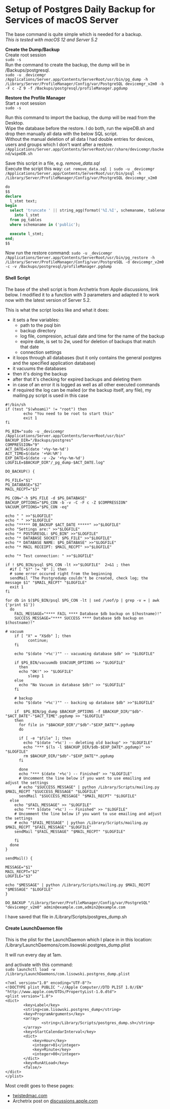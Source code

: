 # Setup of Postgres Daily Backup for Services of macOS Server

The base command is quite simple which is needed for a backup.  
_This is tested with macOS 12 and Server 5.2_

**Create the Dump/Backup**  
Create root session  
`sudo -s`  
Run the command to create the backup, the dump will be in /Backups/postgresql.  
`sudo -u _devicemgr /Applications/Server.app/Contents/ServerRoot/usr/bin/pg_dump -h /Library/Server/ProfileManager/Config/var/PostgreSQL devicemgr_v2m0 -b -F c -Z 9 -f /Backups/postgresql/profileManager.pgdump`


**Restore the Profile Manager**  
Start a root session  
`sudo -s`

Run this command to import the backup, the dump will be read from the Desktop.  
Wipe the database before the restore. I do both, run the wipeDB.sh and drop then manually all data with the below SQL script.  
Without the manual deletion of all data I had double entries for devices, users and groups which I don't want after a restore.  
`/Applications/Server.app/Contents/ServerRoot/usr/share/devicemgr/backend/wipeDB.sh`

Save this script in a file, e.g. _remove_data.sql_  
Execute the script this way:
`cat remove_data.sql | sudo -u _devicemgr /Applications/Server.app/Contents/ServerRoot/usr/bin/psql -h /Library/Server/ProfileManager/Config/var/PostgreSQL devicemgr_v2m0`

```sql
do
$$
declare
  l_stmt text;
begin
  select 'truncate ' || string_agg(format('%I.%I', schemaname, tablename), ',')
    into l_stmt
  from pg_tables
  where schemaname in ('public');

  execute l_stmt;
end;
$$
```

Now run the restore command:
`sudo -u _devicemgr /Applications/Server.app/Contents/ServerRoot/usr/bin/pg_restore -h /Library/Server/ProfileManager/Config/var/PostgreSQL -d devicemgr_v2m0 -c -v /Backups/postgresql/profileManager.pgdump`


#### Shell Script
The base of the shell script is from Archetrix from Apple discussions, link below.
I modified it to a function with 3 parameters and adapted it to work now with the latest version of Server 5.2.

This is what the script looks like and what it does:
- it sets a few variables:
  - path to the psql bin
  - backup directory
  - log file, compresion, actual date and time for the name of the backup
  - expire date, is set to 2w, used for deletion of backups that match that date
  - connection settings
- it loops through all databases (but it only contains the general postgres and the specified application database)
- it vacuums the databases
- then it's doing the backup
- after that it's checking for expired backups and deleting them
- in case of an error it is logged as well as all other executed commands
- if required the log can be mailed (or the backup itself, any file), my mailing.py script is used in this case

```shell
#!/bin/sh
if (test "$(whoami)" != "root") then
        echo "You need to be root to start this"
        exit 1
fi

PG_BIN="sudo -u _devicemgr /Applications/Server.app/Contents/ServerRoot/usr/bin"
BACKUP_DIR="/Backups/postgres"
COMPRESSION="9"
ACT_DATE=$(date '+%y-%m-%d')
ACT_TIME=$(date '+%H:%M')
EXP_DATE=$(date -v -2w '+%y-%m-%d')
LOGFILE=$BACKUP_DIR"/_pg_dump-$ACT_DATE.log"

DO_BACKUP() {

PG_FILE="$1"
PG_DATABASE="$2"
MAIL_RECPT="$3"

PG_CON="-h $PG_FILE -d $PG_DATABASE"
BACKUP_OPTIONS="$PG_CON -b -v -C -F c -Z $COMPRESSION"
VACUUM_OPTIONS="$PG_CON -eq"

echo " " >>"$LOGFILE"
echo " " >>"$LOGFILE"
echo "***** DB_BACKUP $ACT_DATE *****" >>"$LOGFILE"
echo "Settings are:" >>"$LOGFILE"
echo "* POSTGRESQL: $PG_BIN" >>"$LOGFILE"
echo "* DATABASE SOCKET: $PG_FILE" >>"$LOGFILE"
echo "* DATABASE NAME: $PG_DATABASE" >>"$LOGFILE"
echo "* MAIL RECEIPT: $MAIL_RECPT" >>"$LOGFILE"

echo "* Test connection: " >>"$LOGFILE"

if ! $PG_BIN/psql $PG_CON -lt >>"$LOGFILE"  2>&1 ; then
  #if [ "$?" != "0" ]; then
  # some error occured right from the beginning
  sendMail "The Postgredump couldn't be created, check log; the message $1" "$MAIL_RECPT" "$LOGFILE"
  exit 1
fi

for db in $($PG_BIN/psql $PG_CON -lt | sed /\eof/p | grep -v = | awk {'print $1'})
  do
    FAIL_MESSAGE="**** FAIL **** Database $db backup on $(hostname)!"
    SUCCESS_MESSAGE="**** SUCCESS **** Database $db backup on $(hostname)!"

# vacuum
    if [ "X" = "X$db" ]; then
          continue;
    fi

    echo "$(date '+%c')"" -- vacuuming database $db" >> "$LOGFILE"

    if $PG_BIN/vacuumdb $VACUUM_OPTIONS >> "$LOGFILE"
      then
      echo "OK!" >> "$LOGFILE"
          sleep 1
    else
      echo "No Vacuum in database $db!" >> "$LOGFILE"
    fi

    # backup
    echo "$(date '+%c')"" -- backing up database $db" >>"$LOGFILE"

    if  $PG_BIN/pg_dump $BACKUP_OPTIONS -f $BACKUP_DIR/"$db"-"$ACT_DATE"-"$ACT_TIME".pgdump >> "$LOGFILE"
    then
      for file in "$BACKUP_DIR"/"$db"-"$EXP_DATE"*.pgdump
      do

      if [ -e "$file" ]; then
        echo "$(date '+%c') -- deleting old backup" >> "$LOGFILE"
        echo "*** $(ls -l $BACKUP_DIR/$db-$EXP_DATE*.pgdump)" >> "$LOGFILE"
        rm $BACKUP_DIR/"$db"-"$EXP_DATE"*.pgdump
      fi

      done
      echo "*** $(date '+%c') -- Finished" >> "$LOGFILE"
      # Uncomment the line below if you want to use emailing and adjust the settings
      # echo "$SUCCESS_MESSAGE" | python /Library/Scripts/mailing.py $MAIL_RECPT "$SUCCESS_MESSAGE" "$LOGFILE"
      sendMail "$SUCCESS_MESSAGE" "$MAIL_RECPT" "$LOGFILE"
  else
    echo "$FAIL_MESSAGE" >> "$LOGFILE"
    echo "*** $(date '+%c') -- Finished" >> "$LOGFILE"
    # Uncomment the line below if you want to use emailing and adjust the settings
    # echo "$FAIL_MESSAGE" | python /Library/Scripts/mailing.py $MAIL_RECPT "$FAIL_MESSAGE" "$LOGFILE"
    sendMail "$FAIL_MESSAGE" "$MAIL_RECPT" "$LOGFILE"

    fi
  done
}

sendMail() {

MESSAGE="$1"
MAIL_RECPT="$2"
LOGFILE="$3"

echo "$MESSAGE" | python /Library/Scripts/mailing.py $MAIL_RECPT "$MESSAGE" "$LOGFILE"
}

DO_BACKUP "/Library/Server/ProfileManager/Config/var/PostgreSQL" "devicemgr_v2m0" admin@example.com,admin2@example.com
```
I have saved that file in /Library/Scripts/postgres_dump.sh


#### Create LaunchDaemon file

This is the plist for the LaunchDaemon which I place in in this location:  
/Library/LaunchDaemons/com.lisowski.postgres_dump.plist

It will run every day at 1am.

and activate with this command:  
`sudo launchctl load -w /Library/LaunchDaemons/com.lisowski.postgres_dump.plist`

```
<?xml version="1.0" encoding="UTF-8"?>
<!DOCTYPE plist PUBLIC "-//Apple Computer//DTD PLIST 1.0//EN" "http://www.apple.com/DTDs/PropertyList-1.0.dtd">
<plist version="1.0">
<dict>
        <key>Label</key>
        <string>com.lisowski.postgres_dump</string>
        <key>ProgramArguments</key>
        <array>
                <string>/Library/Scripts/postgres_dump.sh</string>
        </array>
        <key>StartCalendarInterval</key>
        <dict>
            <key>Hour</key>
            <integer>01</integer>
            <key>Minute</key>
            <integer>00</integer>
        </dict>
        <key>RunAtLoad</key>
        <false/>
</dict>
</plist>
```

Most credit goes to these pages:
- [twistedmac.com](http://www.twistedmac.com/index.php/28-mac-os-x-server/36-backup-profile-manager-database)
- Archetrix post on [discussions.apple.com](https://discussions.apple.com/thread/3227951?start=0&tstart=0)
